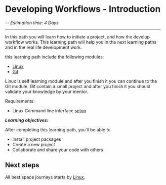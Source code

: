 # Developing Workflows - Introduction

-- *Estimation time: 4 Days*

---
In this path you will learn how to initiate a project, and how the develop workflow works.
This learning path will help you in the next learning paths and in the real life development work.

this learning path include the following modules:

- [Linux](Workflow/Linux)
- [Git](Workflow/Git)

Linux is self learning module and after you finish it you can continue to the Git module.
Git contain a small project and after you finish it you should validate your knowledge by your mentor.

Requirements:

- Linux Command line interface [setup](Setup)

***Learning objectives:***

After completing this learning path, you'll be able to

- Install project packages
- Create a new project
- Collaborate and share your code with others

## Next steps

All best space journeys starts by [Linux](Workflow/Linux).

